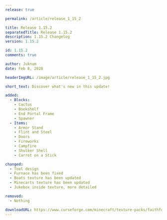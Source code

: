 ```yaml
---
release: true

permalink: /article/release_1_15_2

title: Release 1.15.2
separatedTitle: Release 1.15.2
description: 1.15.2 Changelog
version: 1.15.2

id: 1.15.2
comments: true

author: Juknum
date: Feb 8, 2020

headerImgURL: /image/article/release_1_15_2.jpg

short_text: Discover what's new in this update!

added:
  - Blocks:
    - Cactus
    - Bookshelf
    - End Portal Frame
    - Spawner
  - Items:
    - Armor Stand
    - Flint and Steel
    - Doors
    - Fireworks
    - Campfire
    - Shulker Shell
    - Carrot on a Stick

changed:
  - Tool design
  - Furnace has been fixed
  - Boats texture has been updated
  - Minecarts texture has been updated
  - Jukebox inside texture, more detailed

removed:
  - Nothing

downloadURL: https://www.curseforge.com/minecraft/texture-packs/faithful-3d/files/2877605
---
```

